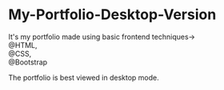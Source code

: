 # My-Portfolio-Desktop-Version

It's my portfolio made using basic frontend techniques-><br>
@HTML,<br>
@CSS,<br>
@Bootstrap <br>

The portfolio is best viewed in desktop mode.
